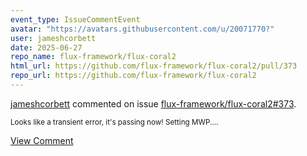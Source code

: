 ```yaml
---
event_type: IssueCommentEvent
avatar: "https://avatars.githubusercontent.com/u/20071770?"
user: jameshcorbett
date: 2025-06-27
repo_name: flux-framework/flux-coral2
html_url: https://github.com/flux-framework/flux-coral2/pull/373
repo_url: https://github.com/flux-framework/flux-coral2
---
```


<a href='https://github.com/jameshcorbett' target='_blank'>jameshcorbett</a> commented on issue <a href='https://github.com/flux-framework/flux-coral2/pull/373' target='_blank'>flux-framework/flux-coral2#373</a>.

<small>Looks like a transient error, it's passing now! Setting MWP....</small>

<a href='https://github.com/flux-framework/flux-coral2/pull/373' target='_blank'>View Comment</a>